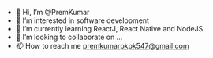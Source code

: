 - 👋 Hi, I’m @PremKumar
- 👀 I’m interested in software development
- 🌱 I’m currently learning ReactJ, React Native and NodeJS.
- 💞️ I’m looking to collaborate on ...
- 📫 How to reach me premkumarpkpk547@gmail.com

<!---
PremKumar1998/PremKumar1998 is a ✨ special ✨ repository because its `README.md` (this file) appears on your GitHub profile.
You can click the Preview link to take a look at your changes.
--->
